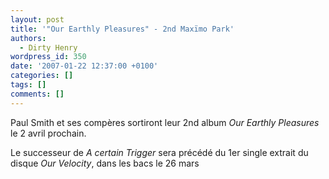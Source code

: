 ```yaml
---
layout: post
title: '"Our Earthly Pleasures" - 2nd Maxïmo Park'
authors:
  - Dirty Henry
wordpress_id: 350
date: '2007-01-22 12:37:00 +0100'
categories: []
tags: []
comments: []
---
```

Paul Smith et ses compères sortiront leur 2nd album *Our Earthly Pleasures* le 2 avril prochain. 

Le successeur de *A certain Trigger* sera précédé du 1er single extrait du disque *Our Velocity*, dans les bacs le 26 mars
